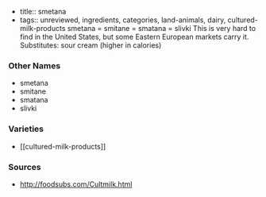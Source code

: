- title:: smetana
- tags:: unreviewed, ingredients, categories, land-animals, dairy, cultured-milk-products
smetana = smitane = smatana = slivki This is very hard to find in the United States, but some Eastern European markets carry it. Substitutes: sour cream (higher in calories)

### Other Names

* smetana
* smitane
* smatana
* slivki

### Varieties

* [[cultured-milk-products]]

### Sources
* http://foodsubs.com/Cultmilk.html

